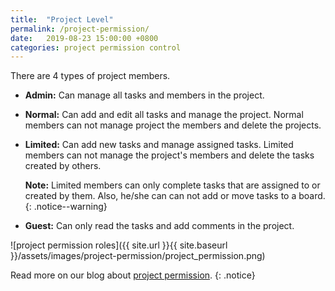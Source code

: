 ```yaml
---
title:  "Project Level"
permalink: /project-permission/
date:   2019-08-23 15:00:00 +0800
categories: project permission control
---
```

There are 4 types of project members.

- **Admin:** Can manage all tasks and members in the project.

- **Normal:** Can add and edit all tasks and manage the project. Normal members can not manage project the members and delete the projects. 

- **Limited:** Can add new tasks and manage assigned tasks. Limited members can not manage the project's members and delete the tasks created by others.

	**Note:** Limited members can only complete tasks that are assigned to or created by them. Also, he/she can can not add or move tasks to a board. 
	{: .notice--warning}

- **Guest:** Can only read the tasks and add comments in the project.

![project permission roles]({{ site.url }}{{ site.baseurl }}/assets/images/project-permission/project_permission.png)


Read more on our blog about [project permission](https://quire.io/blog/p/Roles-&-Permissions-in-Quire.html). 
{: .notice}


